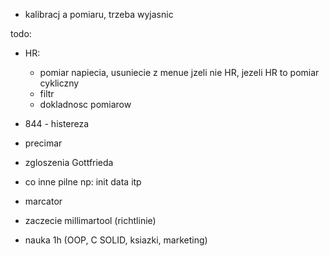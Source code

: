 - kalibracj a pomiaru, trzeba wyjasnic

todo:
- HR:
	- pomiar napiecia, usuniecie z menue jzeli nie HR, jezeli HR to pomiar cykliczny 
	- filtr
	- dokladnosc pomiarow
- 844 - histereza
- precimar


- zgloszenia Gottfrieda
- co inne pilne np: init data itp
- marcator
- zaczecie millimartool (richtlinie)
- nauka 1h (OOP, C SOLID, ksiazki, marketing)



